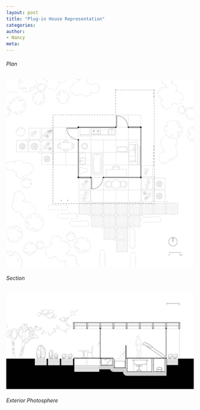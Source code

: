 ```yaml
---
layout: post
title: "Plug-in House Representation"
categories:
author:
- Nancy
meta:
---
```


###### Plan
![plan](https://github.com/Nancyuz/Nancy/blob/master/assets/plan.jpg?raw=true)


###### Section
![section](https://github.com/Nancyuz/Nancy/blob/master/assets/section.jpg?raw=true)


###### Exterior Photosphere
